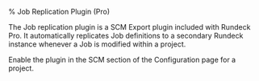 % Job Replication Plugin (Pro)

The Job replication plugin is a SCM Export plugin included with Rundeck Pro. It automatically replicates Job definitions to a secondary Rundeck instance whenever a Job is modified within a project.

Enable the plugin in the SCM section of the Configuration page for a project.
